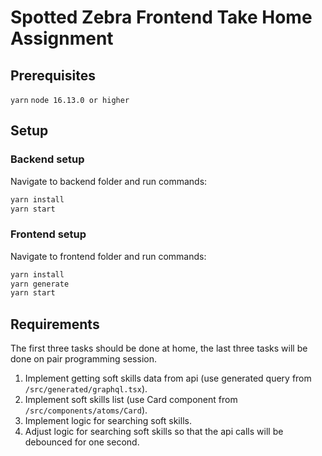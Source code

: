 # Spotted Zebra Frontend Take Home Assignment

## Prerequisites

`yarn`
`node 16.13.0 or higher`

## Setup

### Backend setup

Navigate to backend folder and run commands:

```bash
yarn install
yarn start
```

### Frontend setup

Navigate to frontend folder and run commands:

```bash
yarn install
yarn generate
yarn start
```

## Requirements

The first three tasks should be done at home, the last three tasks will be done on pair programming session.

1. Implement getting soft skills data from api (use generated query from `/src/generated/graphql.tsx`).
2. Implement soft skills list (use Card component from `/src/components/atoms/Card`).
3. Implement logic for searching soft skills.
4. Adjust logic for searching soft skills so that the api calls will be debounced for one second.
